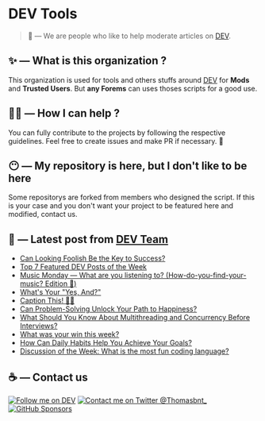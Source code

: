# DEV Tools

> 🔧 — We are people who like to help moderate articles on [DEV](https://dev.to).

## ✨ — What is this organization ?

This organization is used for tools and others stuffs around [DEV](https://dev.to) for **Mods** and **Trusted Users**. But __any Forems__ can uses thoses scripts for a good use.


## 💪🏼 — How I can help ?

You can fully contribute to the projects by following the respective guidelines. Feel free to create issues and make PR if necessary. 🎉

## 😶 — My repository is here, but I don't like to be here

Some repositorys are forked from members who designed the script. If this is your case and you don't want your project to be featured here and modified, contact us.

## 📝 — Latest post from [DEV Team](https://dev.to/devteam)

<!-- BLOG-POST-LIST:START -->
- [Can Looking Foolish Be the Key to Success?](https://dev.to/devteam/can-looking-foolish-be-the-key-to-success-4f9a)
- [Top 7 Featured DEV Posts of the Week](https://dev.to/devteam/top-7-featured-dev-posts-of-the-week-3jbm)
- [Music Monday — What are you listening to? &lpar;How-do-you-find-your-music? Edition 🔎&rpar;](https://dev.to/devteam/music-monday-what-are-you-listening-to-how-do-you-find-your-music-edition--1ojc)
- [What&#39;s Your &quot;Yes, And?&quot;](https://dev.to/devteam/whats-your-yes-and-2p57)
- [Caption This! 🤔💭](https://dev.to/devteam/caption-this-kkj)
- [Can Problem-Solving Unlock Your Path to Happiness?](https://dev.to/devteam/can-problem-solving-unlock-your-path-to-happiness-52a0)
- [What Should You Know About Multithreading and Concurrency Before Interviews?](https://dev.to/devteam/what-should-you-know-about-multithreading-and-concurrency-before-interviews-dg4)
- [What was your win this week?](https://dev.to/devteam/what-was-your-win-this-week-h04)
- [How Can Daily Habits Help You Achieve Your Goals?](https://dev.to/devteam/how-can-daily-habits-help-you-achieve-your-goals-503c)
- [Discussion of the Week: What is the most fun coding language?](https://dev.to/devteam/discussion-of-the-week-what-is-the-most-fun-coding-language-col)
<!-- BLOG-POST-LIST:END -->


## ☕ — Contact us

[![Follow me on DEV](https://img.shields.io/badge/dev.to-%2308090A.svg?&style=for-the-badge&logo=dev.to&logoColor=white&alt=devto)](https://dev.to/thomasbnt)
[![Contact me on Twitter @Thomasbnt_](https://img.shields.io/badge/Contact%20me%20on%20Twitter-%231DA1F2.svg?&style=for-the-badge&logo=twitter&logoColor=white&alt=twitter)](https://twitter.com/messages/1142357270-1142357270?text=Hello,%20I%20contact%20you%20from%20devtotools%20&recipient_id=1142357270) [![GitHub Sponsors](https://img.shields.io/badge/Sponsor%20me-%23EA54AE.svg?&style=for-the-badge&logo=github-sponsors&logoColor=white)](https://github.com/sponsors/thomasbnt)



